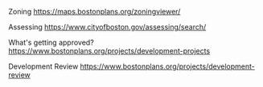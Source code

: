 Zoning
https://maps.bostonplans.org/zoningviewer/

Assessing
https://www.cityofboston.gov/assessing/search/

What's getting approved?
https://www.bostonplans.org/projects/development-projects

Development Review
https://www.bostonplans.org/projects/development-review